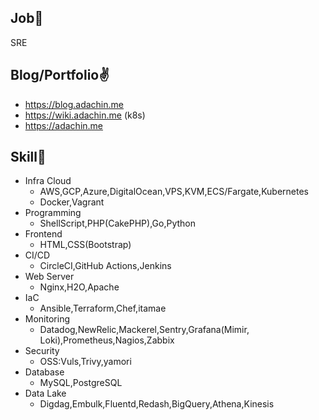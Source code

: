 ## Job🏃

SRE

## Blog/Portfolio✌️
- https://blog.adachin.me
- https://wiki.adachin.me (k8s)
- https://adachin.me

## Skill📖

- Infra Cloud
  - AWS,GCP,Azure,DigitalOcean,VPS,KVM,ECS/Fargate,Kubernetes
  - Docker,Vagrant
- Programming 
  - ShellScript,PHP(CakePHP),Go,Python
- Frontend
  - HTML,CSS(Bootstrap)
- CI/CD
  - CircleCI,GitHub Actions,Jenkins
- Web Server
  - Nginx,H2O,Apache
- IaC
  - Ansible,Terraform,Chef,itamae
- Monitoring
  - Datadog,NewRelic,Mackerel,Sentry,Grafana(Mimir, Loki),Prometheus,Nagios,Zabbix
- Security
  - OSS:Vuls,Trivy,yamori
- Database
  - MySQL,PostgreSQL
- Data Lake
  - Digdag,Embulk,Fluentd,Redash,BigQuery,Athena,Kinesis
